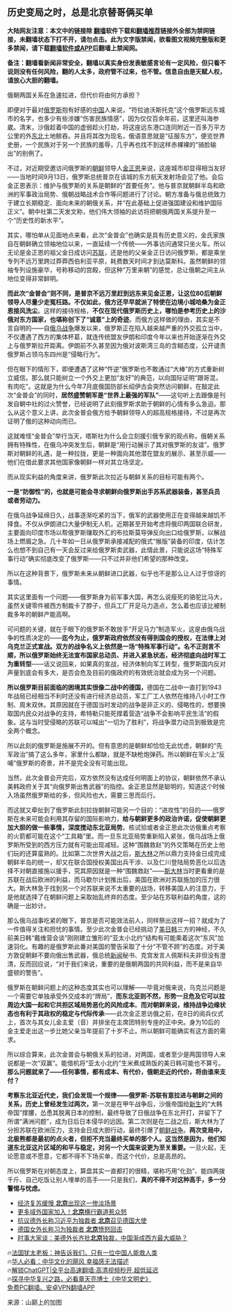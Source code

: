  <!-- 面包屑导航 --> <h2>历史变局之时，总是北京替哥俩买单</h2> <p class="notice"><b>大陆网友注意：本文中的链接除 <a href="https://github.com/bannedbook/fanqiang" >翻墙</a>软件下载和<a href="https://github.com/killgcd/justmysocks/blob/master/README.md">翻墙推荐</a>链接外全部为禁网链接，未翻墙状态下打不开，请勿点击。此为文字版禁闻，欲看图文视频完整版和更多禁闻，请下载<a href="https://github.com/bannedbook/fanqiang">翻墙软件或APP</a>后翻墙上禁闻网。</p><p>备注：翻墙看新闻非常安全，翻墙以真实身份发表敏感言论有一定风险，但只看不说则没有任何风险，翻的人太多，政府管不过来，也不管。信息自由是天赋人权，请放心大胆的翻墙。</b></p>  <div class="entry"> <p>俄朝两国关系在急速拉进，但代价将由何方承担？</p> <p>即便对于最对<a href="https://www.bannedbook.org/bnews/tag/%e4%bf%84%e7%bd%97%e6%96%af/" class="st_tag internal_tag" rel="tag" title="标签 俄罗斯 下的日志">俄罗斯</a>抱有好感的<span class='wp_keywordlink_affiliate'><a href="https://www.bannedbook.org/" title="中国" target="_blank">中国</a></span>人来说，“符拉迪沃斯托克”这个俄罗斯远东城市的名字，也多少有些涉嫌“伤害民族情感”，因为仅仅百余年前，这里还叫海参崴。清末，沙俄趁着中国的虚弱趁火打劫，将这座远东港口连同附近一百多万平方公里的外<a href="https://www.bannedbook.org/bnews/tag/%e4%b8%9c%e5%8c%97/" class="st_tag internal_tag" rel="tag" title="标签 东北 下的日志">东北</a>土地鲸吞。并且将其改为现名，俄语意思就是“征服东方”，便览世界史册，一个民族对于另一个民族的羞辱，几乎再也找不到这样赤裸裸的“骑脸输出”的别例了。</p> <p>不过，对近期受邀访问俄罗斯的<a href="https://www.bannedbook.org/bnews/tag/%e6%9c%9d%e9%b2%9c/" class="st_tag internal_tag" rel="tag" title="标签 朝鲜 下的日志">朝鲜</a>领导人<a href="https://www.bannedbook.org/bnews/tag/%e9%87%91%e6%ad%a3%e6%81%a9/" class="st_tag internal_tag" rel="tag" title="标签 金正恩 下的日志">金正恩</a>来说，这座城市却显得相当友好——当地时间9月13日，俄罗斯总统普京在该城的东方航天发射场会见了他。会后金正恩表示：维护与俄罗斯的关系是朝鲜的“首要任务”。他与普京就朝鲜半岛和欧洲的军事政治局势、俄朝战略战术合作等问题进行了讨论。朝方准备与俄总统致力于建立长期稳定、面向未来的朝俄关系，并“在此基础上促进强国建设和维护国际正义”。朝中社第二天发文称，他们伟大领袖的此访将把朝俄两国关系提升至一个“历史性的新水平”。</p> <p>其实，哪怕单从见面地点来看，此次“金普会”也确实是具有历史意义的，金氏家族自在朝鲜确立领袖地位以来，一直延续一个传统——外事访问通常只坐火车。所以无论是金正恩的祖父金日成访问<a href="https://www.bannedbook.org/bnews/tag/%E8%8B%8F%E8%81%94/" class="st_tag internal_tag" rel="tag" title="标签 苏联 下的日志">苏联</a>，还是他的父亲金正日访问俄罗斯，都是乘坐专列不远万里跨过莽莽西伯利亚平原，耗费数天时间才到达莫斯科。虽然朝鲜的领袖专列设施豪华，号称移动的宫殿，但这种“万里来朝”的感觉，总让俄朝之间主从地位变得非常鲜明。</p> <p><strong>而此次“金普会”则不同，是普京不远万里赶到远东来见金正恩，让这位80后朝鲜领导人尽量少走冤枉路。不仅如此，俄方还早早就派了特使在边境小城哈桑为金正恩接风洗尘</strong>。这样的接待规格，<strong>不仅在现代俄罗斯历史上，哪怕是参考历史上的沙俄对东方国家，也堪称创下了“诚意”上的奇迹</strong>。而俄方这样做的理由，其实是不言自明的——自<a href="https://www.bannedbook.org/bnews/tag/%e4%bf%84%e4%b9%8c%e6%88%98%e4%ba%89/" class="st_tag internal_tag" rel="tag" title="标签 俄乌战争 下的日志">俄乌战争</a>爆发以来，俄罗斯正在陷入越来越严重的外交孤立当中，不仅遭遇了西方的集体杯葛，就连传统盟友伊朗和印度今年以来也开始逐渐在外交上与俄罗斯拉开距离。伊朗前不久甚至因为俄对波斯湾三岛的含糊态度，公开谴责俄罗斯占领乌东四州是“侵略行为”。</p> <p>但在眼下的情形下，即便遭遇了这种“忤逆”俄罗斯也不敢通过“大棒”的方式重新树立威信。那么就只能树立一个外交上更加“友好”的典范，以向国际证明“跟哥混，有肉吃”。这就是为什么今年7月底俄国防部长绍伊古会突然访问朝鲜，在敲定此次“金普会”的同时，<strong>居然盛赞朝军是“世界上最强的军队”</strong>——这句听上去跟像是刊发自朝中社的过火赞誉，已经说明了此刻俄罗斯求助于朝鲜的心情有多么急迫。那么从这个意义上讲，此次金普会俄方给予朝鲜领导人的超高规格接待，不过是再次证明了俄的这种动向而已。</p> <p>这就难怪“金普会”举行当天，塔斯社为什么会立刻援引俄专家的观点称，俄朝关系拥有特殊性，在俄乌冲突发生后，朝鲜是“用行动展示了其对俄罗斯的友谊”。俄罗斯对朝鲜的礼遇，是一种拉拢，更是一种面向其他潜在盟友的展示、甚至示威——他们在借此要求其他国家像朝鲜一样对其立场坚定。</p> <p>而从现实利益的角度来讲，俄罗斯此次拉近与朝鲜关系的目标可能有两个。</p> <p><strong>一是“防御性”的，也就是可能会寻求朝鲜向俄罗斯出手苏系武器装备，甚至兵员或者劳动力。</strong></p> <p>在俄乌战争延绵日久，战事逐渐吃紧的当下，俄军的武器使用正在变得越来越饥不择食。不仅从伊朗进口大量伊制无人机，近期甚至开始考虑将俄印两国联合研发，主要面向印度市场以帮俄罗斯赚取外汇的布拉斯莫导弹反向出口给俄罗斯，以解战场上燃眉之急。几十年如一日从俄罗斯承接减配的俄式“猴版”装备的印度，估计怎么也想不到自己有一天会反过来给俄罗斯卖武器，此情此景，只能说这场“特殊军事行动”确实彻底改变了俄罗斯——只不过并非他们希望的那种改变。</p> <p>所以在这种背景下，俄罗斯未来从朝鲜进口武器，似乎也不是那么让人过于惊讶的事情。</p> <p>其实这里面有一个问题——俄罗斯身为前军事大国，再怎么说瘦死的骆驼比马大，虽然关键零件被西方制裁卡了脖子，但兵工厂开足马力造点，怎么着也应该比被制裁多年的朝鲜产能高啊。</p>  <p>可问题的关键，就在于眼下的俄罗斯不敢放手“开足马力”制造军火，这是由俄乌战争的性质决定的——<strong>迄今为止，俄罗斯政府依然没有得到国会的授权，在法律上对乌克兰正式宣战。双方的战争名义上依然是一场“特殊军事行动”。名不正则言不顺，所以俄罗斯始终无法宣布国家总动员、并进入紧急状态，经济彻底向战时军工为重转型</strong>——话又说回来，如果真的宣战，经济体制向军工转型，俄罗斯国内反对声量到底会有多大，是否会危及目前的俄政府的有效统治就会成为另一个问题。</p> <p><strong>所以俄罗斯目前面临的困境其实很像二战中的德国，</strong>德国在二战中一直打到1943年战局已经相当不利时还没有进行经济总动员，军工厂工人依然在维持八小时工作制、周末双休。其原因就在于德国当时发动的战争是非正义的、侵略性的，想要换取国内民众对战争的支持，希特勒只能死撑着营造“战争不会影响平民生活”的假象。这与当时受侵略的苏联可以喊出“一切为了胜利”，将战争潜力动员到极致是完全两个概念。</p> <p>所以此刻的俄罗斯是施展不开的。但有意思的是朝鲜却恰恰无此忧虑，朝鲜的“先军政治”搞了这么多年，家里什么都缺，就是不缺枪炮弹药。所以朝鲜在军火上“反哺”俄罗斯的奇景，并不是完全没有可能出现。</p> <p>当然，此次金普会开完后，双方依然没有达成任何明面上的协议，朝鲜依然不承认美韩政府关于其“向俄罗斯出售武器”的指控。金正恩显然是聪明的，知道这个时候入场虽然俄罗斯给的多，但风险也大，需要三思而后行。</p> <p>而这就又牵扯到了俄罗斯此刻拉拢朝鲜可能另一个目的：“进攻性”的目的——俄罗斯在未来可能会利用其存留的国际影响力，<strong>给与朝鲜更多的政治许诺，促使朝鲜更加大胆的做一些事情，深度搅动东北亚局势</strong>。核试验或者金正恩此次访俄重点考察的火箭都可能在这个“工具箱”里。而一旦东北亚局势重新陷入紧张，俄乌战场上俄罗斯所受到的西方压力就有可能出现减轻。这种“围魏救赵”的外交策略在历史上他们玩的还算蛮熟的。比如第二次世界大战之后，<span class='wp_keywordlink'><a href="https://www.bannedbook.org/forum2/topic1256.html" title="斯大林（上、中、下册）" target="_blank">斯大林</a></span>之所以鼎力支持金日成完成朝鲜半岛的统一，却又在联合国授权美国出兵干涉、以及仁川登陆局势恶化以后选择不对朝直接施以援手，究其原因就是一种“围魏救赵”——<a href="https://www.bannedbook.org/bnews/tag/%e6%96%af%e5%a4%a7%e6%9e%97/" class="st_tag internal_tag" rel="tag" title="标签 斯大林 下的日志">斯大林</a>当时更看重的是苏联在战后欧洲的利益，而马歇尔计划推出后，美国在欧洲对苏联施加的压力很大。斯大林急于找到另一个对苏联来说不太重要的战场，转移美国人的注意力，于是他就选择了在朝鲜问题上采取始乱终弃的态度。至少站在苏联利益的角度，这的确是一出妙计。</p> <p>那么俄乌战事吃紧的眼下，普京是否可能效法前人，同样祭出这样一招？就成为了一件值得关注和担忧的事情。至少此次金普会已经挑动了<a href="https://www.bannedbook.org/bnews/tag/%E7%BE%8E%E6%97%A5%E9%9F%A9/" class="st_tag internal_tag" rel="tag" title="标签 美日韩 下的日志">美日韩</a>三方的神经，不久前美日韩“戴维营会谈”刚刚建立雏形的“亚太小北约”结构有可能乘着这次“东风”加速羽化。有趣的是俄罗斯此番对美国的警告采取了十分“不管不顾”的态度。对于美方敦促朝鲜不要向俄出售武器，俄总统<span class='wp_keywordlink_affiliate'><a href="https://www.bannedbook.org/" title="新闻">新闻</a></span>秘书、克宫发言人佩斯科夫非但没有澄清，反而回应说，“对于我们来说，重要的是俄朝两国的共同利益，而不是来自华盛顿的警告”。</p>  <p>俄罗斯在朝鲜问题上的这种态度其实也可以理解——毕竟对俄来说，乌克兰问题是一个需要它单独承受外交成本的“牌局”，<strong>而东北亚则不然，形势一旦危及它可以拉周边大国一起和它共担区域局势恶化的风险成本</strong>。<strong>而对朝鲜来说，维持战争边缘状态也有利于其政权的稳定与代际传承</strong>——此次金正恩访俄之前，在8日的阅兵仪式上，首次与其女儿金主爱（音）并排坐在主席团特别专座的正中央。身为10后的金主爱走出这一步比她父亲当年提前了十岁不止。所以朝鲜可能确实有这方面的需求。</p> <p>所以综合算来，此次金普会与朝俄关系的拉进，对两国，或者至少是两国领导人来说都是一次“双赢”。能借机将“亚太小北约”生米煮成熟饭的美日韩可能也不算亏。<strong>那么问题就来了——任何事情，都有成本、有代价，俄朝走近的代价，将由谁来支付？</strong></p> <p><strong>考察东北亚近代史，我们会发现一个规律——俄罗斯-苏联有意拉进与朝鲜之间的关系，历史上曾经发生过两次，</strong>第一次是在甲午战争后，沙俄帝国给<span class='wp_keywordlink'><a href="https://www.bannedbook.org/forum2/topic1642.html" title="正见网《新生》" target="_blank">新生</a></span>的“大韩帝国”撑腰，怂恿其脱离日本的控制，最终导致了日俄战争在东北开打，并留下了所谓“满洲问题”，成为日后日本侵华的远因。第二次则是在二战之后，斯大林为了分担苏联在欧洲压力，支持金日成大胆行动，最终引爆了<span class='wp_keywordlink'><a href="https://www.bannedbook.org/forum2/topic1037.html" title="朝鲜战争——李奇微回忆录" target="_blank">朝鲜战争</a></span>。<strong>两次变局中，北极熊都是最初的点火者，但拒不充当最终买单的那个人。</strong><strong>这当然是因为，他们知道东北亚这片区域的和平与稳定，对另一个大国来说更为至关重要。</strong>一旦火起，无论愿意或不愿意，它都不得不下场买单，而这个代价，总是高昂的。</p> <p>所以俄罗斯在对朝态度上，算盘其实一直都打的很精，堪称巧用“化劲”、能四两拨千斤、自己吃饭让别人埋单的高手——只是我们，<strong>真的不得不对这种高手，多一分警惕与忧虑。</strong></p> <!--<div id="taboola-mid-1"></div>--><ul class='op-related-articles' title='相关阅读'> <li><a href='https://www.bannedbook.org/bnews/finance/20230919/1935533.html' target='_blank'>经济复苏缓慢 <b>北京</b>出现这一惨淡场景</a></li> <li><a href='https://www.bannedbook.org/bnews/cbnews/20230919/1935532.html' target='_blank'>更多域外国家加入！<b>北京</b>横行霸道惹众怒</a></li> <li><a href='https://www.bannedbook.org/bnews/headline/20230919/1935527.html' target='_blank'>抗议德外长称习近平为独裁者 <b>北京</b>召见德国大使</a></li> <li><a href='https://www.bannedbook.org/bnews/cnnews/20230919/1935523.html' target='_blank'>德国女外长称习为独裁者 <b>北京</b>愤怒回击</a></li> <li><a href='https://www.bannedbook.org/bnews/bannedvideo/20230918/1935439.html' target='_blank'>时事大家谈：美德外长齐批<b>北京</b>独裁，中国渐成西方最大威胁？</a></li> </ul> <p class="texttj"> 🔥<a href="https://www.bannedbook.org/bnews/ssgc/20230219/1850782.html" target="_blank">法国犹太老板：神告诉我们，只有一位中国人能救人类</a><br/> 🔥<a href="https://www.bannedbook.org/bnews/comments/20220220/1694796.html" target="_blank">华人必看：中华文化的飓风 幸福感无法描述</a><br/> 🔥<a href="https://github.com/bannedbook/fanqiang/wiki/V2ray%E6%9C%BA%E5%9C%BA" target="_blank">解锁ChatGPT|全平台高速翻墙:高清视频秒开,超低延迟</a><br/> 🔥<a href="https://www.bannedbook.org/bnews/comments/20220808/1768773.html" target="_blank">探寻中华复兴之路，必看章天亮博士《中华文明史》</a><br/> <a href="https://github.com/bannedbook/fanqiang/wiki/%E7%A6%81%E9%97%BB%E7%BD%91%E5%AE%89%E5%8D%93%E7%BF%BB%E5%A2%99%E6%96%B0%E9%97%BBAPP" target="_blank">免费PC翻墙、安卓VPN翻墙APP</a><br/> </p><p class="src-info">来源：山巅上的加图 </p> <a name='sharetosocial'></a> <div style="margin-bottom:5px;padding-bottom:5px;clear:both"> <div id="archive-pix-1" class="banner-ads"> <!-- AuctionX Display platform tag START --> <div id="27602x728x90x621x_ADSLOT1" clicktrack="%%CLICK_URL_ESC%%"></div>  <!-- AuctionX Display platform tag END --> </div> <div id="archive-pix-2" class="banner-ads"> <!-- AuctionX Display platform tag START --> <div id="27556x300x250x621x_ADSLOT1" clicktrack="%%CLICK_URL_ESC%%" style="margin:0 auto;text-align:center"></div>  <!-- AuctionX Display platform tag END --> </div> </div>  <div id="archive-pix-1" class="banner-ads"> <!-- AuctionX Display platform tag START --> <div id="27603x728x90x621x_ADSLOT1" clicktrack="%%CLICK_URL_ESC%%"></div>  <!-- AuctionX Display platform tag END --> </div> </div><!--END ENTRY--> 